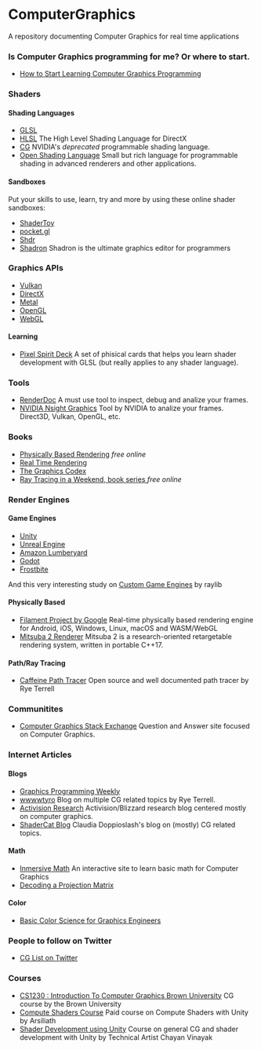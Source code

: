 # ComputerGraphics
A repository documenting Computer Graphics for real time applications

### Is Computer Graphics programming for me? Or where to start.
- [How to Start Learning Computer Graphics Programming](https://erkaman.github.io/posts/beginner_computer_graphics.html)

### Shaders 

#### Shading Languages
- [GLSL](https://www.khronos.org/opengl/wiki/Core_Language_(GLSL))
- [HLSL](https://docs.microsoft.com/en-us/windows/win32/direct3dhlsl/dx-graphics-hlsl) The High Level Shading Language for DirectX
- [CG](https://developer.nvidia.com/cg-toolkit) NVIDIA's *deprecated* programmable shading language.
- [Open Shading Language](https://github.com/imageworks/OpenShadingLanguage) Small but rich language for programmable shading in advanced renderers and other applications.

#### Sandboxes
Put your skills to use, learn, try and more by using these online shader sandboxes:
- [ShaderToy](https://shadertoy.com)
- [pocket.gl](http://pocket.gl/)
- [Shdr](http://shdr.bkcore.com/)
- [Shadron](https://www.arteryengine.com/shadron) Shadron is the ultimate graphics editor for programmers

### Graphics APIs
- [Vulkan](https://www.khronos.org/vulkan/)
- [DirectX](https://docs.microsoft.com/en-us/windows/win32/direct3d12/directx-12-programming-guide)
- [Metal](https://developer.apple.com/metal/)
- [OpenGL](https://www.opengl.org/)
- [WebGL](https://get.webgl.org/)


#### Learning
- [Pixel Spirit Deck](https://patriciogonzalezvivo.github.io/PixelSpiritDeck/) A set of phisical cards that helps you learn shader development with GLSL (but really applies to any shader language).

### Tools
- [RenderDoc](https://renderdoc.org/) A must use tool to inspect, debug and analize your frames.
- [NVIDIA Nsight Graphics](https://developer.nvidia.com/nsight-graphics) Tool by NVIDIA to analize your frames. Direct3D, Vulkan, OpenGL, etc.

### Books
- [Physically Based Rendering](http://www.pbr-book.org/) *free online*
- [Real Time Rendering](http://www.realtimerendering.com/)
- [The Graphics Codex](http://graphicscodex.com/) 
- [Ray Tracing in a Weekend, book series ](https://github.com/RayTracing/raytracing.github.io/)*free online*

### Render Engines

#### Game Engines
- [Unity](http://unity3d.com/)
- [Unreal Engine](https://www.unrealengine.com/en-US/) 
- [Amazon Lumberyard](https://aws.amazon.com/lumberyard/)
- [Godot](https://godotengine.org/)
- [Frostbite](https://www.ea.com/frostbite)

And this very interesting study on [Custom Game Engines](https://gist.github.com/raysan5/909dc6cf33ed40223eb0dfe625c0de74) by raylib


#### Physically Based
- [Filament Project by Google](https://google.github.io/filament/Filament.md.html#about) Real-time physically based rendering engine for Android, iOS, Windows, Linux, macOS and WASM/WebGL
- [Mitsuba 2 Renderer](http://www.mitsuba-renderer.org/) Mitsuba 2 is a research-oriented retargetable rendering system, written in portable C++17.

#### Path/Ray Tracing
- [Caffeine Path Tracer](https://wwwtyro.net/2018/02/25/caffeine.html) Open source and well documented path tracer by Rye Terrell

### Communitites
- [Computer Graphics Stack Exchange](https://computergraphics.stackexchange.com/) Question and Answer site focused on Computer Graphics.

### Internet Articles

#### Blogs
- [Graphics Programming Weekly](https://www.jendrikillner.com/tags/weekly/)
- [wwwwtyro](https://wwwtyro.net/) Blog on multiple CG related topics by Rye Terrell.
- [Activision Research](https://research.activision.com/) Activision/Blizzard research blog centered mostly on computer graphics.
- [ShaderCat Blog](https://www.shadercat.com/) Claudia Doppioslash's blog on (mostly) CG related topics.

#### Math
- [Inmersive Math](http://immersivemath.com/ila/index.html) An interactive site to learn basic math for Computer Graphics
- [Decoding a Projection Matrix](http://xdpixel.com/decoding-a-projection-matrix/)

#### Color
- [Basic Color Science for Graphics Engineers](https://agraphicsguy.wordpress.com/2018/11/29/basic-color-science-for-graphics-engineers/)

### People to follow on Twitter
- [CG List on Twitter](https://twitter.com/i/lists/842481518564073473) 

### Courses
- [CS1230 : Introduction To Computer Graphics Brown University](https://cs.brown.edu/courses/cs123/lectures.shtml) CG course by the Brown University
- [Compute Shaders Course](https://gumroad.com/psychobiotik) Paid course on Compute Shaders with Unity by Arsiliath
- [Shader Development using Unity](https://shaderdev.com/) Course on general CG and shader development with Unity by Technical Artist Chayan Vinayak

